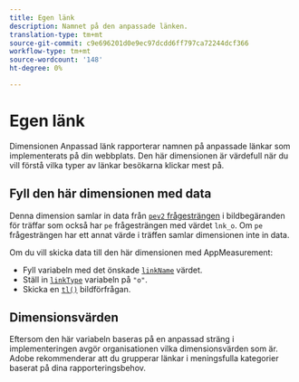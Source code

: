 ```yaml
---
title: Egen länk
description: Namnet på den anpassade länken.
translation-type: tm+mt
source-git-commit: c9e696201d0e9ec97dcdd6ff797ca72244dcf366
workflow-type: tm+mt
source-wordcount: '148'
ht-degree: 0%

---
```



# Egen länk

Dimensionen Anpassad länk rapporterar namnen på anpassade länkar som implementerats på din webbplats. Den här dimensionen är värdefull när du vill förstå vilka typer av länkar besökarna klickar mest på.

## Fyll den här dimensionen med data

Denna dimension samlar in data från [`pev2` frågesträngen](/help/implement/validate/query-parameters.md) i bildbegäranden för träffar som också har `pe` frågesträngen med värdet `lnk_o`. Om `pe` frågesträngen har ett annat värde i träffen samlar dimensionen inte in data.

Om du vill skicka data till den här dimensionen med AppMeasurement:

* Fyll variabeln med det önskade [`linkName`](/help/implement/vars/config-vars/linkname.md) värdet.
* Ställ in [`linkType`](/help/implement/vars/config-vars/linktype.md) variabeln på `"o"`.
* Skicka en [`tl()`](/help/implement/vars/functions/tl-method.md) bildförfrågan.

## Dimensionsvärden

Eftersom den här variabeln baseras på en anpassad sträng i implementeringen avgör organisationen vilka dimensionsvärden som är. Adobe rekommenderar att du grupperar länkar i meningsfulla kategorier baserat på dina rapporteringsbehov.
